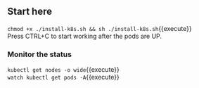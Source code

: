 
## Start here
`chmod +x ./install-k8s.sh && sh ./install-k8s.sh`{{execute}}  
Press CTRL+C to start working after the pods are UP.  

### Monitor the status
`kubectl get nodes -o wide`{{execute}}  
`watch kubectl get pods -A`{{execute}}  
